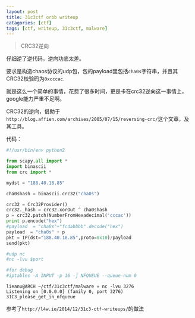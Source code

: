 ```yaml
---
layout: post
title: 31c3ctf orbb writeup
catagories: [ctf]
tags: [ctf, writeup, 31c3ctf, malware]
---
```


> CRC32逆向

仔细逆了逆代码，逆向功底太差。

要求是构造chaos协议的udp包，包的payload里包括`cha0s`字符串，并且其CRC32校验码为`0xcccac`.

就是这么一个简单的事情，花费了很多时间，更是卡在crc32逆向这一事情上，google能力严重不足啊。

CRC32的逆向，借助于`http://blog.affien.com/archives/2005/07/15/reversing-crc/`这个文章，及其工具。


代码：

```python
#!/usr/bin/env python2

from scapy.all import *
import binascii
from crc import *

mydst = "188.40.18.85"

cha0shash = binascii.crc32("cha0s")

crc32 = Crc32Provider()
crc32._hash = crc32.xorOut ^ cha0shash
p = crc32.patch(NumberFromHexadecimal('cccac'))
print p.encode("hex")
#payload  = "cha0s"+"fcdabbbb".decode("hex")
payload  = "cha0s" + p
pkt = IP(dst="188.40.18.85",proto=0x10)/payload
send(pkt)

#udp nc
#nc -lvu $port

#for debug
#iptables -A INPUT -p 16 -j NFQUEUE --queue-num 0
```

```
lieanu@ARCH ~/ctf/31c3ctf/malware » nc -lvu 3276
Listening on [0.0.0.0] (family 0, port 3276)
31C3_please_get_in_nfqueue

```

参考了`http://l4w.io/2014/12/31c3-ctf-writeups/`的做法
